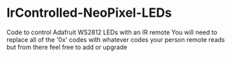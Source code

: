 # IrControlled-NeoPixel-LEDs
Code to control Adafruit WS2812 LEDs with an IR remote
You will need to replace all of the '0x' codes with whatever codes your person remote reads but from there feel free to add or upgrade
